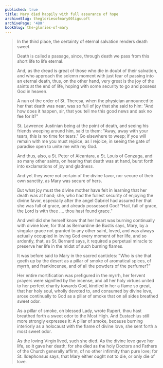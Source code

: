 ```yaml
---
published: true
title: Mary died happily with full assurance of hope
archiveSlug: thegloriesofmary00liguuoft
archivePage: '480'
bookSlug: the-glories-of-mary
---
```


> In the third place, the certainty of eternal salvation renders death sweet.
>
> Death is called a passage, since, through death we pass from this short life to life eternal.
>
> And, as the dread is great of those who die in doubt of their salvation, and who approach the solemn moment with just fear of passing into an eternal death, thus, on the other hand, very great is the joy of the saints at the end of life, hoping with some security to go and possess God in heaven.
>
> A nun of the order of St. Theresa, when the physician announced to her that death was near, was so full of joy that she said to him: "And how does it happen, sir, that you tell me this good news and ask no fee for it?"
>
> St. Lawrence Justinian being at the point of death, and seeing his friends weeping around him, said to them: "Away, away with your tears, this is no time for tears." Go elsewhere to weep; if you will remain with me you must rejoice, as I rejoice, in seeing the gate of paradise open to unite me with my God. 
>
> And thus, also, a St. Peter of Alcantara, a St. Louis of Gonzaga, and so many other saints, on hearing that death was at hand, burst forth into exclamations of joy and gladness.
>
> And yet they were not certain of the divine favor, nor secure of their own sanctity, as Mary was secure of hers.
>
> But what joy must the divine mother have felt in learning that her death was at hand; she, who had the fullest security of enjoying the divine favor, especially after the angel Gabriel had assured her that she was full of grace, and already possessed God! "Hail, full of grace, the Lord is with thee .... thou hast found grace."
>
> And well did she herself know that her heart was burning continually with divine love, for that as Bernardine de Bustis says, Mary, by a singular grace not granted to any other saint, loved, and was always actually occupied in loving God every moment of her life, and so ardently, that, as St. Bernard says, it required a perpetual miracle to preserve her life in the midst of such burning flames.
>
> It was before said to Mary in the sacred canticles: "Who is she that goeth up by the desert as a pillar of smoke of aromatical spices, of myrrh, and frankincense, and of all the powders of the perfumer?"
>
> Her entire mortification was prefigured in the myrrh, her fervent prayers were signified by the incense, and all her holy virtues united to her perfect charity towards God, kindled in her a flame so great, that her holy soul, wholly devoted to, and consumed by divine love, arose continually to God as a pillar of smoke that on all sides breathed sweet odor.
>
> As a pillar of smoke, oh blessed Lady, wrote Rupert, thou hast breathed forth a sweet odor to the Most High. And Eustachius still more strongly expresses it: A pillar of smoke, because burning interiorly as a holocaust with the flame of divine love, she sent forth a most sweet odor.
>
> As the loving Virgin lived, such she died. As the divine love gave her life, so it gave her death; for she died as the holy Doctors and Fathers of the Church generally affirm, of no other infirmity than pure love; for St. Ildephonsus says, that Mary either ought not to die, or only die of love.
